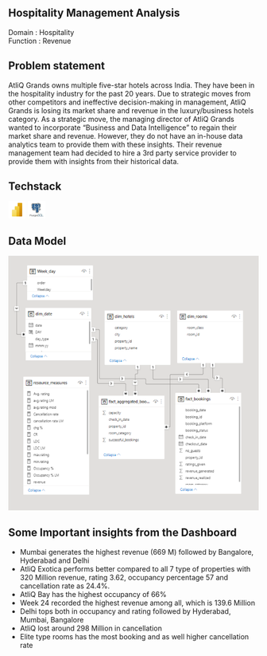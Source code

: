 <h2 >Hospitality Management Analysis</h2>

Domain :  Hospitality       
Function : Revenue

<h2 >Problem statement</h2>
AtliQ Grands owns multiple five-star hotels across India. They have been in the hospitality industry for the past 20 years. Due to strategic moves from other competitors and ineffective decision-making in management, AtliQ Grands is losing its market share and revenue in the luxury/business hotels category. As a strategic move, the managing director of AtliQ Grands wanted to incorporate “Business and Data Intelligence” to regain their market share and revenue. However, they do not have an in-house data analytics team to provide them with these insights.
Their revenue management team had decided to hire a 3rd party service provider to provide them with insights from their historical data.

<h2 >Techstack</h2>
<p>
<a align="center"><img src="https://github.com/Shandeep-Raula/Shandeep-Raula/blob/main/social/power%20bi.svg" alt="shandeep_2003" height="35" width="35" /></a>
<a align="center"><img src="https://github.com/Shandeep-Raula/Shandeep-Raula/blob/main/social/PostgreSQL.svg" alt="shandeep_2003" height="35" width="35" /></a>
</p>

<h2 >Data Model</h2>
<a align="center"><img src="https://github.com/Shandeep-Raula/Hospitality-Management-Analysis/blob/main/data_model.png" alt="shandeep_2003" /></a>

## Some Important insights from the Dashboard

- Mumbai generates the highest revenue (669 M) followed by Bangalore, Hyderabad and Delhi
- AtliQ Exotica performs better compared to all 7 type of properties with 320 Million revenue, rating 3.62, occupancy percentage 57 and cancellation rate as 24.4%.
- AtliQ Bay has the highest occupancy of 66%
- Week 24 recorded the highest revenue among all, which is 139.6 Million
- Delhi tops both in occupancy and rating followed by Hyderabad, Mumbai, Bangalore
- AtliQ lost around 298 Million in cancellation 
- Elite type rooms has the most booking and as well higher cancellation rate
